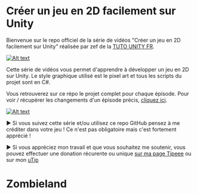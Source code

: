 # Créer un jeu en 2D facilement sur Unity
Bienvenue sur le repo officiel de la série de vidéos "Créer un jeu en 2D facilement sur Unity" réalisée par zef de la [TUTO UNITY FR](https://www.youtube.com/c/tutounityfr).

[![Alt text](https://www.tutounity.fr/upload/thumbnail-serie2D-2020.jpg)](https://www.youtube.com/playlist?list=PLUWxWDlz8PYKnrd27LTqOxL2lr3KhEVRT)

Cette série de vidéos vous permet d'apprendre à développer un jeu en 2D sur Unity. Le style graphique utilisé est le pixel art et tous les scripts du projet sont en C#.

Vous retrouverez sur ce répo le projet complet pour chaque épisode. Pour voir / récupérer les changements d'un épisode précis, [cliquez ici](https://github.com/TUTOUNITYFR/creer-un-jeu-en-2d-facilement-unity/commits/master).

[![Alt text](https://www.tutounity.fr/img/soutenir/tipeee-small.png)](https://fr.tipeee.com/tuto-unity-fr)

► Si vous suivez cette série et/ou utilisez ce repo GitHub pensez à me créditer dans votre jeu ! Ce n'est pas obligatoire mais c'est fortement apprécié !

► Si vous appréciez mon travail et que vous souhaitez me soutenir, vous pouvez effectuer une donation récurente ou unique [sur ma page Tipeee](https://fr.tipeee.com/tuto-unity-fr) ou sur mon [uTip](https://utip.io/tutounityfr)
# Zombieland
